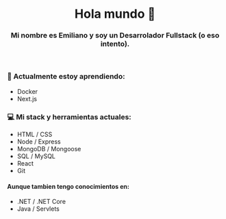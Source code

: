 <h1 align='center'>Hola mundo 👋</h1>

<h3 align='center'> Mi nombre es Emiliano y soy un Desarrolador Fullstack (o eso intento). </h3>

<br/>

### 🌱 Actualmente estoy aprendiendo:

- Docker
- Next.js

### 💻 Mi stack y herramientas actuales:

- HTML / CSS
- Node / Express
- MongoDB / Mongoose
- SQL / MySQL
- React
- Git

#### Aunque tambien tengo conocimientos en:

- .NET / .NET Core
- Java / Servlets
